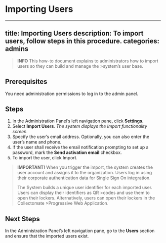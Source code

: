 # Importing Users

---
title: Importing Users
description: To import users, follow steps in this procedure.
categories: admins	
---

>__INFO__
>This how-to document explains to administrators how to import users so they can build and manage the >system’s user base.

## Prerequisites
You need administration permissions to log in to the admin panel.

## Steps
1. In the Administration Panel’s left navigation pane, click __Settings__.    
2. Select __Import Users__.
	_The system displays the Import functionality screen._
3.  Specify the user’s email address. Optionally, you can also enter the user’s name and phone.   
4.  If the user shall receive the email notification prompting to set up a password, mark the __Send activation email__ checkbox.
5.  To import the user, click Import.
 
> __IMPORTANT!__
When you trigger the import, the system creates the user account and assigns it to the organization. Users log in using their corporate authentication data for Single Sign On integration.
>
>The System builds a unique user identifier for each imported user. Users can display their identifiers as QR >codes and use them to open their lockers. Alternatively, users can open their lockers in the Collectomate >Progressive Web Application.

## Next Steps
In the Administration Panel’s left navigation pane, go to the __Users__ section and ensure that the imported users exist.